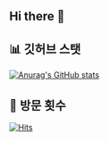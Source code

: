 ## Hi there 👋


## 📊 깃허브 스탯

<!--
**sonyujin95/sonyujin95** is a ✨ _special_ ✨ repository because its `README.md` (this file) appears on your GitHub profile.

Here are some ideas to get you started:

- 🔭 I’m currently working on ...
- 🌱 I’m currently learning ...
- 👯 I’m looking to collaborate on ...
- 🤔 I’m looking for help with ...
- 💬 Ask me about ...
- 📫 How to reach me: ...
- 😄 Pronouns: ...
- ⚡ Fun fact: ...
-->
[![Anurag's GitHub stats](https://github-readme-stats.vercel.app/api?username=sonyujin95)](https://github.com/sonyujin95/github-readme-stats)



## 📲 방문 횟수


[![Hits](https://hits.seeyoufarm.com/api/count/incr/badge.svg?url=https%3A%2F%2Fgithub.com%2Fsonyujin95&count_bg=%23FF00E8&title_bg=%23555555&icon=&icon_color=%23E7E7E7&title=hits&edge_flat=false)](https://hits.seeyoufarm.com)

